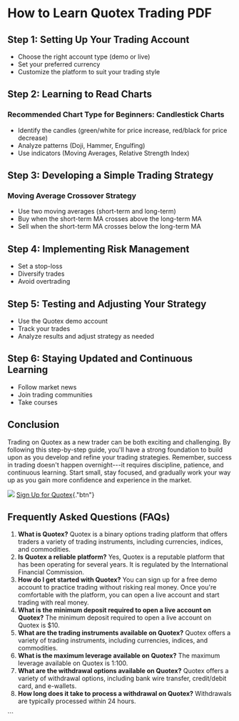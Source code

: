 # How to Learn Quotex Trading PDF

## Step 1: Setting Up Your Trading Account

-   Choose the right account type (demo or live)
-   Set your preferred currency
-   Customize the platform to suit your trading style

## Step 2: Learning to Read Charts

### Recommended Chart Type for Beginners: Candlestick Charts

-   Identify the candles (green/white for price increase, red/black for
    price decrease)
-   Analyze patterns (Doji, Hammer, Engulfing)
-   Use indicators (Moving Averages, Relative Strength Index)

## Step 3: Developing a Simple Trading Strategy

### Moving Average Crossover Strategy

-   Use two moving averages (short-term and long-term)
-   Buy when the short-term MA crosses above the long-term MA
-   Sell when the short-term MA crosses below the long-term MA

## Step 4: Implementing Risk Management

-   Set a stop-loss
-   Diversify trades
-   Avoid overtrading

## Step 5: Testing and Adjusting Your Strategy

-   Use the Quotex demo account
-   Track your trades
-   Analyze results and adjust strategy as needed

## Step 6: Staying Updated and Continuous Learning

-   Follow market news
-   Join trading communities
-   Take courses

## Conclusion

Trading on Quotex as a new trader can be both exciting and challenging.
By following this step-by-step guide, you\'ll have a strong foundation
to build upon as you develop and refine your trading strategies.
Remember, success in trading doesn\'t happen overnight---it requires
discipline, patience, and continuous learning. Start small, stay
focused, and gradually work your way up as you gain more confidence and
experience in the market.

[![](https://static.quotex.io/files/4_en/300_250.jpg)](https://traff.sbs/brokerqxlid)
[Sign Up for
Quotex](\%22https://traff.sbs/brokerqxsignup\%22){."btn"}

## Frequently Asked Questions (FAQs)

1.  **What is Quotex?** Quotex is a binary options trading platform that
    offers traders a variety of trading instruments, including
    currencies, indices, and commodities.
2.  **Is Quotex a reliable platform?** Yes, Quotex is a reputable
    platform that has been operating for several years. It is regulated
    by the International Financial Commission.
3.  **How do I get started with Quotex?** You can sign up for a free
    demo account to practice trading without risking real money. Once
    you\'re comfortable with the platform, you can open a live account
    and start trading with real money.
4.  **What is the minimum deposit required to open a live account on
    Quotex?** The minimum deposit required to open a live account on
    Quotex is \$10.
5.  **What are the trading instruments available on Quotex?** Quotex
    offers a variety of trading instruments, including currencies,
    indices, and commodities.
6.  **What is the maximum leverage available on Quotex?** The maximum
    leverage available on Quotex is 1:100.
7.  **What are the withdrawal options available on Quotex?** Quotex
    offers a variety of withdrawal options, including bank wire
    transfer, credit/debit card, and e-wallets.
8.  **How long does it take to process a withdrawal on Quotex?**
    Withdrawals are typically processed within 24 hours.

\`\`\`

